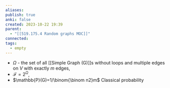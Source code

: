 ```yaml
---
aliases: 
publish: true
anki: false
created: 2023-10-22 19:39
parent:
  - "[[519.175.4 Random graphs MOC]]"
connected: 
tags:
  - empty
---
```

- $\Omega {}$ - the set of all [[Simple Graph (G)]]s without loops and multiple edges on ${} V$ with exactly $m$ edges,
 - $\mathcal{F}=2^\Omega$,
- $\mathbb{P}(G)=1/\binom{\binom n2}m$
 Classical probability










